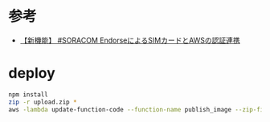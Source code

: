 # 参考
- [【新機能】 #SORACOM EndorseによるSIMカードとAWSの認証連携](http://dev.classmethod.jp/cloud/endorse-integrate-auth-with-aws/)

# deploy

```bash
npm install
zip -r upload.zip *
aws -lambda update-function-code --function-name publish_image --zip-file fileb://upload.zip
```
